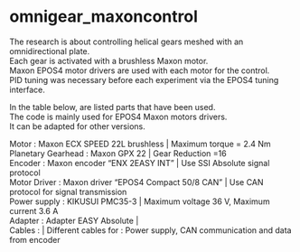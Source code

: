 # omnigear_maxoncontrol

The research is about controlling helical gears meshed with an omnidirectional plate.  
Each gear is activated with a brushless Maxon motor.   
Maxon EPOS4 motor drivers are used with each motor for the control.  
PID tuning was necessary before each experiment via the EPOS4 tuning interface.  
  
In the table below, are listed parts that have been used.   
The code is mainly used for EPOS4 Maxon motors drivers.   
It can be adapted for other versions.  




Motor	              :    Maxon ECX SPEED 22L brushless	       |    Maximum torque = 2.4 Nm  
Planetary Gearhead	:    Maxon GPX 22	                         |    Gear Reduction =16  
Encoder	            :    Maxon encoder “ENX 2EASY INT”	       |    Use SSI Absolute signal protocol  
Motor Driver	      :    Maxon driver “EPOS4 Compact 50/8 CAN” |	  Use CAN protocol for signal transmission  
Power supply 	      :    KIKUSUI PMC35-3	                     |    Maximum voltage 36 V, Maximum current 3.6 A  
Adapter	            :    Adapter EASY Absolute	               |  
Cables		          :                                          |    Different cables for : Power supply, CAN communication and data from encoder  


